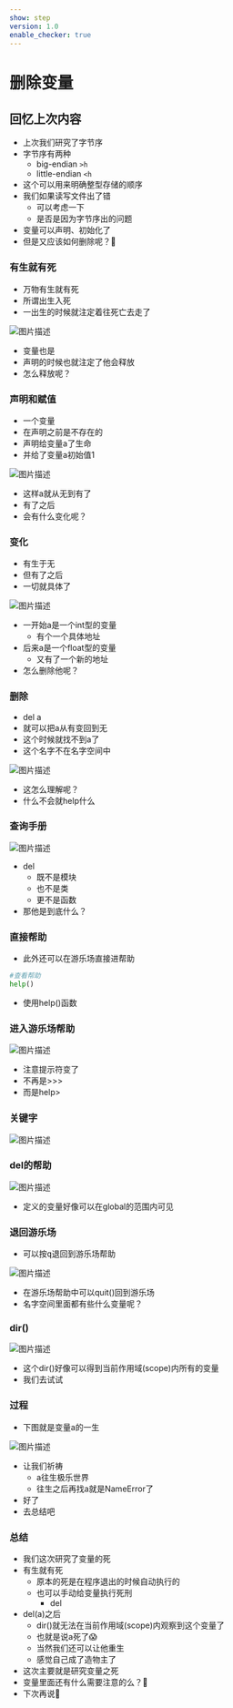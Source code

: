 ```yaml
---
show: step
version: 1.0
enable_checker: true
---
```


# 删除变量

## 回忆上次内容

- 上次我们研究了字节序
- 字节序有两种
	- big-endian  `>h`  
	- little-endian `<h`   
- 这个可以用来明确整型存储的顺序
- 我们如果读写文件出了错
	- 可以考虑一下
	- 是否是因为字节序出的问题
- 变量可以声明、初始化了
- 但是又应该如何删除呢？🤔

### 有生就有死

- 万物有生就有死
- 所谓出生入死
- 一出生的时候就注定着往死亡去走了

![图片描述](https://doc.shiyanlou.com/courses/uid1190679-20220727-1658882883586)

- 变量也是
- 声明的时候也就注定了他会释放
- 怎么释放呢？

### 声明和赋值

- 一个变量
- 在声明之前是不存在的
- 声明给变量a了生命
- 并给了变量a初始值1

![图片描述](https://doc.shiyanlou.com/courses/uid1190679-20220727-1658883093145)

- 这样a就从无到有了
- 有了之后
- 会有什么变化呢？

### 变化 

- 有生于无
- 但有了之后
- 一切就具体了

![图片描述](https://doc.shiyanlou.com/courses/uid1190679-20220727-1658883269174)

- 一开始a是一个int型的变量
	- 有个一个具体地址
- 后来a是一个float型的变量
	- 又有了一个新的地址
- 怎么删除他呢？

### 删除

- del a
- 就可以把a从有变回到无
- 这个时候就找不到a了
- 这个名字不在名字空间中

![图片描述](https://doc.shiyanlou.com/courses/uid1190679-20220727-1658883391308)

- 这怎么理解呢？
- 什么不会就help什么

### 查询手册

![图片描述](https://doc.shiyanlou.com/courses/uid1190679-20220923-1663939601839/wm)

- del
	- 既不是模块
	- 也不是类
	- 更不是函数
- 那他是到底什么？

### 直接帮助

- 此外还可以在游乐场直接进帮助


```python
#查看帮助
help()
```

- 使用help()函数

### 进入游乐场帮助

![图片描述](https://doc.shiyanlou.com/courses/uid1190679-20220923-1663939697394/wm)

- 注意提示符变了
- 不再是>>>
- 而是help>

### 关键字


![图片描述](https://doc.shiyanlou.com/courses/uid1190679-20220923-1663939863099/wm)

### del的帮助

![图片描述](https://doc.shiyanlou.com/courses/uid1190679-20220923-1663939982441/wm)

- 定义的变量好像可以在global的范围内可见

### 退回游乐场

- 可以按<kbd>q</kbd>退回到游乐场帮助

![图片描述](https://doc.shiyanlou.com/courses/uid1190679-20220923-1663940053334/wm)

- 在游乐场帮助中可以quit()回到游乐场
- 名字空间里面都有些什么变量呢？

### dir()

![图片描述](https://doc.shiyanlou.com/courses/uid1190679-20220727-1658883645478)

- 这个dir()好像可以得到当前作用域(scope)内所有的变量
- 我们去试试

### 过程

- 下图就是变量a的一生

![图片描述](https://doc.shiyanlou.com/courses/uid1190679-20220727-1658884446668)

- 让我们祈祷
	- a往生极乐世界
	- 往生之后再找a就是NameError了
- 好了
- 去总结吧

### 总结 

- 我们这次研究了变量的死
- 有生就有死
	- 原本的死是在程序退出的时候自动执行的
	- 也可以手动给变量执行死刑
		- del
- del(a)之后
	- dir()就无法在当前作用域(scope)内观察到这个变量了
	- 也就是说a死了😱
	- 当然我们还可以让他重生
	- 感觉自己成了造物主了
- 这次主要就是研究变量之死
- 变量里面还有什么需要注意的么？🤔
- 下次再说👋
